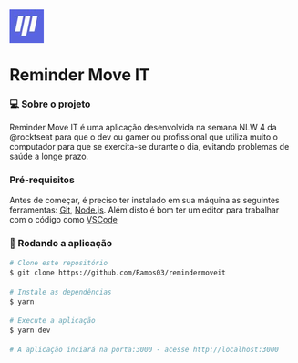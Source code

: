 <img align="center" src="./.github/logo.JPG" />

# Reminder Move IT

### 💻 Sobre o projeto

Reminder Move IT é uma aplicação desenvolvida na semana NLW 4 da @rocktseat para que o dev ou gamer ou profissional que utiliza muito o computador para que se exercita-se durante o dia, evitando problemas de saúde a longe prazo.

### Pré-requisitos

Antes de começar, é preciso ter instalado em sua máquina as seguintes ferramentas:
[Git](https://git-scm.com), [Node.js](https://nodejs.org/en/). 
Além disto é bom ter um editor para trabalhar com o código como [VSCode](https://code.visualstudio.com/)

### 🎲 Rodando a aplicação

```bash
# Clone este repositório
$ git clone https://github.com/Ramos03/remindermoveit

# Instale as dependências
$ yarn

# Execute a aplicação
$ yarn dev

# A aplicação inciará na porta:3000 - acesse http://localhost:3000 
```
